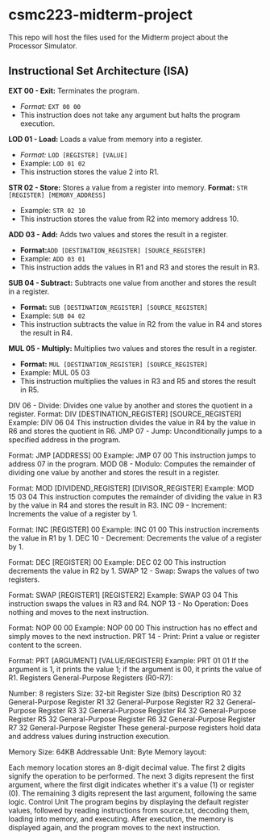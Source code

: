 # csmc223-midterm-project
This repo will host the files used for the Midterm project about the Processor Simulator.


## Instructional Set Architecture (ISA)


**EXT 00 - Exit:** Terminates the program.
- *Format:* `EXT 00 00`
- This instruction does not take any argument but halts the program execution.


**LOD 01 - Load:** Loads a value from memory into a register.
- *Format:* `LOD [REGISTER] [VALUE]`
- Example: `LOD 01 02`
 - This instruction stores the value 2 into R1.


**STR 02 - Store:** Stores a value from a register into memory.
**Format:** `STR [REGISTER] [MEMORY_ADDRESS]`
- Example: `STR 02 10`
 - This instruction stores the value from R2 into memory address 10.


**ADD 03 - Add:** Adds two values and stores the result in a register.
- **Format:**`ADD [DESTINATION_REGISTER] [SOURCE_REGISTER]`
- Example: `ADD 03 01`
 - This instruction adds the values in R1 and R3 and stores the result in R3.


**SUB 04 - Subtract:** Subtracts one value from another and stores the result in a register.
- **Format:** `SUB [DESTINATION_REGISTER] [SOURCE_REGISTER]`
- Example: `SUB 04 02`
 - This instruction subtracts the value in R2 from the value in R4 and stores the result in R4.


**MUL 05 - Multiply:** Multiplies two values and stores the result in a register.
- **Format:** `MUL [DESTINATION_REGISTER] [SOURCE_REGISTER]`
- Example: MUL 05 03
 - This instruction multiplies the values in R3 and R5 and stores the result in R5.


DIV 06 - Divide: Divides one value by another and stores the quotient in a register.
Format: DIV [DESTINATION_REGISTER] [SOURCE_REGISTER]
Example: DIV 06 04
This instruction divides the value in R4 by the value in R6 and stores the quotient in R6.
JMP 07 - Jump: Unconditionally jumps to a specified address in the program.

Format: JMP [ADDRESS] 00
Example: JMP 07 00
This instruction jumps to address 07 in the program.
MOD 08 - Modulo: Computes the remainder of dividing one value by another and stores the result in a register.

Format: MOD [DIVIDEND_REGISTER] [DIVISOR_REGISTER]
Example: MOD 15 03 04
This instruction computes the remainder of dividing the value in R3 by the value in R4 and stores the result in R3.
INC 09 - Increment: Increments the value of a register by 1.

Format: INC [REGISTER] 00
Example: INC 01 00
This instruction increments the value in R1 by 1.
DEC 10 - Decrement: Decrements the value of a register by 1.

Format: DEC [REGISTER] 00
Example: DEC 02 00
This instruction decrements the value in R2 by 1.
SWAP 12 - Swap: Swaps the values of two registers.

Format: SWAP [REGISTER1] [REGISTER2]
Example: SWAP 03 04
This instruction swaps the values in R3 and R4.
NOP 13 - No Operation: Does nothing and moves to the next instruction.

Format: NOP 00 00
Example: NOP 00 00
This instruction has no effect and simply moves to the next instruction.
PRT 14 - Print: Print a value or register content to the screen.

Format: PRT [ARGUMENT] [VALUE/REGISTER]
Example: PRT 01 01
If the argument is 1, it prints the value 1; if the argument is 00, it prints the value of R1.
Registers
General-Purpose Registers (R0-R7):

Number: 8 registers
Size: 32-bit
Register	Size (bits)	Description
R0	32	General-Purpose Register
R1	32	General-Purpose Register
R2	32	General-Purpose Register
R3	32	General-Purpose Register
R4	32	General-Purpose Register
R5	32	General-Purpose Register
R6	32	General-Purpose Register
R7	32	General-Purpose Register
These general-purpose registers hold data and address values during instruction execution.

Memory
Size: 64KB
Addressable Unit: Byte
Memory layout:

Each memory location stores an 8-digit decimal value.
The first 2 digits signify the operation to be performed.
The next 3 digits represent the first argument, where the first digit indicates whether it's a value (1) or register (0).
The remaining 3 digits represent the last argument, following the same logic.
Control Unit
The program begins by displaying the default register values, followed by reading instructions from source.txt, decoding them, loading into memory, and executing. After execution, the memory is displayed again, and the program moves to the next instruction.






